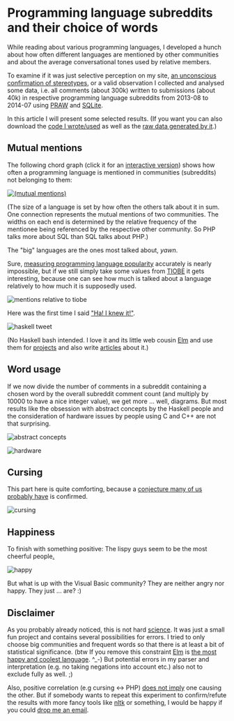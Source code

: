 # Programming language subreddits and their choice of words

While reading about various programming languages, I developed a hunch about how often different languages are mentioned by other communities and about the average conversational tones used by relative members.

To examine if it was just selective perception on my site, [an unconscious confirmation of stereotypes](http://en.wikipedia.org/wiki/Confirmation_bias), or a valid observation I collected and analysed some data, i.e. all comments (about 300k) written to submissions (about 40k) in respective programming language subreddits from 2013-08 to 2014-07 using [PRAW](https://praw.readthedocs.org) and [SQLite](https://docs.python.org/2/library/sqlite3.html).

In this article I will present some selected results. (If you want you can also download the [code I wrote/used](crawl.py) as well as the [raw data generated by it](analysis).)


## Mutual mentions

The following chord graph (click it for an [interactive version](http://daiw.de/github/programming-language-subreddits-and-their-choice-of-words/mentions_chord_graph/index.html)) shows how often a programming language is mentioned in communities (subreddits) not belonging to them:

[![(mutual mentions)](img/mutual_mentions.png)][interactive-mutual-mentions]

[interactive-mutual-mentions]: http://daiw.de/github/programming-language-subreddits-and-their-choice-of-words/mentions_chord_graph/index.html

(The size of a language is set by how often the others talk about it in sum. One connection represents the mutual mentions of two communities. The widths on each end is determined by the relative frequency of the mentionee being referenced by the respective other community. So PHP talks more about SQL than SQL talks about PHP.)

The "big" languages are the ones most talked about, *yawn*.

Sure, [measuring programming language popularity](http://en.wikipedia.org/wiki/Measuring_programming_language_popularity) accurately is nearly impossible, but if we still simply take some values from [TIOBE](http://www.tiobe.com/index.php/content/paperinfo/tpci/index.html) it gets interesting, because one can see how much is talked about a language relatively to how much it is supposedly used.

![mentions relative to tiobe](img/mentions_relative_to_tiobe.png "mentions relative to tiobe")

Here was the first time I said ["Ha! I knew it!"](http://en.wikipedia.org/wiki/Hindsight_bias).

![haskell tweet](img/haskell_tweet.png "haskell tweet")

(No Haskell bash intended. I love it and its little web cousin [Elm](http://elm-lang.org) and use them for [projects](https://github.com/Dobiasd/RedditTimeMachine) and also write [articles](https://github.com/Dobiasd/articles) about it.)


## Word usage

If we now divide the number of comments in a subreddit containing a chosen word by the overall subreddit comment count (and multiply by 10000 to have a nice integer value), we get more ... well, diagrams. But most results like the obsession with abstract concepts by the Haskell people and the consideration of hardware issues by people using C and C++ are not that surprising.


![abstract concepts](img/abstract_concepts.png "abstract concepts")

![hardware](img/hardware.png "hardware")


## Cursing

This part here is quite comforting, because a [conjecture many of us probably have](http://eev.ee/blog/2012/04/09/php-a-fractal-of-bad-design/) is confirmed.

![cursing](img/cursing.png "cursing")


## Happiness

To finish with something positive: The lispy guys seem to be the most cheerful people[.](img/i_should_learn_clojure.jpg)

![happy](img/happy.png "happy")

But what is up with the Visual Basic community? They are neither angry nor happy. They just ... are? :)



## Disclaimer

As you probably already noticed, this is not hard [science](http://www.reddit.com/r/programming/comments/2e2csa/programming_language_subreddits_and_their_choice/cjvk9uc). It was just a small fun project and contains several possibilities for errors. I tried to only choose big communities and frequent words so that there is at least a bit of statistical significance.
(btw If you remove this constraint [Elm](http://elm-lang.org/) is [the most happy and coolest language](https://raw.githubusercontent.com/Dobiasd/programming-language-subreddits-and-their-choice-of-words/master/img/happy_all.png). ^_-)
But potential errors in my parser and interpretation (e.g. no taking negations into account etc.) also not to exclude fully as well. ;)

Also, positive correlation (e.g cursing <-> PHP) [does not imply](http://en.wikipedia.org/wiki/Correlation_does_not_imply_causation) one causing the other. But if somebody wants to repeat this experiment to confirm/refute the results with more fancy tools like [nltk](http://www.nltk.org/) or something, I would be happy if you could [drop me an email](mailto:harry@daiw.de).